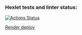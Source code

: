 ### Hexlet tests and linter status:
[![Actions Status](https://github.com/slamix/frontend-project-12/actions/workflows/hexlet-check.yml/badge.svg)](https://github.com/slamix/frontend-project-12/actions)

[Render deploy](https://slack-chat-oen3.onrender.com)